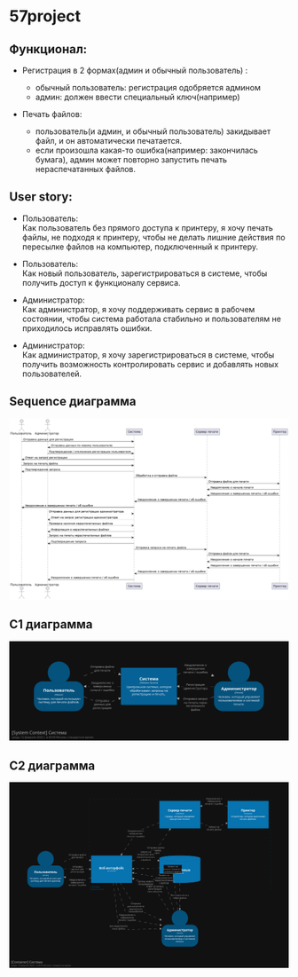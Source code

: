 # 57project
## Функционал:

- Регистрация в 2 формах(админ и обычный пользователь) :
  - обычный пользователь: регистрация одобряется админом
  - админ: должен ввести специальный ключ(например)

- Печать файлов:
  - пользователь(и админ, и обычный пользователь) закидывает файл, и он автоматически печатается.
  - если произошла какая-то ошибка(например: закончилась бумага), админ может повторно запустить печать нераспечатанных файлов.

## User  story:
- Пользователь: <br />
  Как пользователь без прямого доступа к принтеру, я хочу печать файлы, не подходя к принтеру, чтобы не делать лишние действия по пересылке файлов на компьютер, подключенный к принтеру.

- Пользователь: <br />
  Как новый пользователь, зарегистрироваться в системе, чтобы получить доступ к функционалу сервиса.

- Администратор: <br />
  Как администратор, я хочу поддерживать сервис в рабочем состоянии, чтобы система работала стабильно и пользователям не приходилось исправлять ошибки.

- Администратор: <br />
  Как администратор, я хочу зарегистрироваться в системе, чтобы получить возможность контролировать сервис и добавлять новых пользователей.

## Sequence диаграмма
![alt text](https://github.com/krup4/57project/blob/master/sequence_diagram.png)

## C1 диаграмма
![alt text](https://github.com/krup4/57project/blob/master/c1.png)

## C2 диаграмма
![alt text](https://github.com/krup4/57project/blob/master/c2.png)
